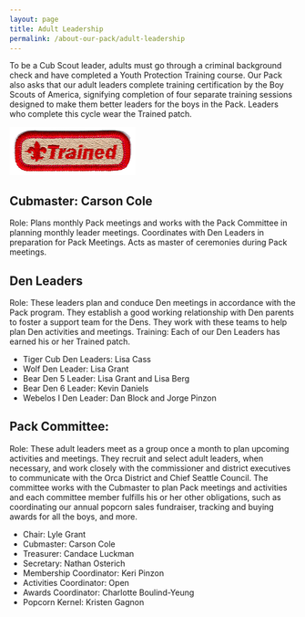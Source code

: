 ```yaml
---
layout: page
title: Adult Leadership
permalink: /about-our-pack/adult-leadership
---
```


To be a Cub Scout leader, adults must go through a criminal background check and have completed a Youth Protection Training course. Our Pack also asks that our adult leaders complete training certification by the Boy Scouts of America, signifying completion of four separate training sessions designed to make them better leaders for the boys in the Pack. Leaders who complete this cycle wear the Trained patch.

![Trained Patch](/images/trained-patch.gif)

## Cubmaster: Carson Cole
Role: Plans monthly Pack meetings and works with the Pack Committee in planning monthly leader meetings. Coordinates with Den Leaders in preparation for Pack Meetings. Acts as master of ceremonies during Pack meetings.

## Den Leaders
Role: These leaders plan and conduce Den meetings in accordance with the Pack program. They establish a good working relationship with Den parents to foster a support team for the Dens. They work with these teams to help plan Den activities and meetings.
Training: Each of our Den Leaders has earned his or her Trained patch.

- Tiger Cub Den Leaders: Lisa Cass
- Wolf Den Leader: Lisa Grant
- Bear Den 5 Leader:  Lisa Grant and Lisa Berg
- Bear Den 6 Leader: Kevin Daniels
- Webelos I Den Leader: Dan Block and Jorge Pinzon

## Pack Committee:
Role: These adult leaders meet as a group once a month to plan upcoming activities and meetings. They recruit and select adult leaders, when necessary, and work closely with the commissioner and district executives to communicate with the Orca District and Chief Seattle Council. The committee works with the Cubmaster to plan Pack meetings and activities and each committee member fulfills his or her other obligations, such as coordinating our annual popcorn sales fundraiser, tracking and buying awards for all the boys, and more. 


- Chair: Lyle Grant
- Cubmaster:  Carson Cole
- Treasurer: Candace Luckman
- Secretary: Nathan Osterich
- Membership Coordinator: Keri Pinzon
- Activities Coordinator: Open
- Awards Coordinator: Charlotte Boulind-Yeung
- Popcorn Kernel: Kristen Gagnon